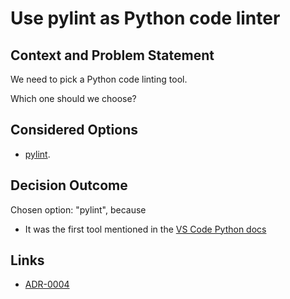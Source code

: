 # Use pylint as Python code linter

## Context and Problem Statement

We need to pick a Python code linting tool.

Which one should we choose?

## Considered Options

* [pylint](https://pylint.org/).

## Decision Outcome

Chosen option: "pylint", because 
* It was the first tool mentioned in the [VS Code Python docs](https://code.visualstudio.com/docs/python/linting)

## Links

* [ADR-0004](0004-use-python-for-api.md)